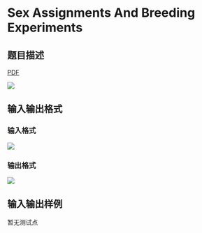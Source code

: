 # Sex Assignments And Breeding Experiments

## 题目描述

[problemUrl]: https://uva.onlinejudge.org/index.php?option=com_onlinejudge&Itemid=8&category=5&page=show_problem&problem=295

[PDF](https://uva.onlinejudge.org/external/3/p359.pdf)

![](https://cdn.luogu.com.cn/upload/vjudge_pic/UVA359/e06899167b6e6259fa766640fca96cf362621da5.png)

## 输入输出格式

### 输入格式

![](https://cdn.luogu.com.cn/upload/vjudge_pic/UVA359/e12f1d5e552caba524f6e12bf90d047513da30e7.png)

### 输出格式

![](https://cdn.luogu.com.cn/upload/vjudge_pic/UVA359/959c629e1e2a821177c5409819d876d573e4bf19.png)

## 输入输出样例

暂无测试点

